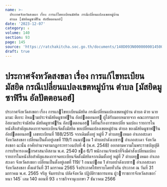 ```yaml
---
name: >-
  ประกาศจังหวัดสงขลา เรื่อง การแก้ไขทะเบียนมัสยิด กรณีเปลี่ยนแปลงเขตหมู่บ้าน
  ตำบล [มัสยิดมูซาฟิรีน อัลปัตตอนอฮ์]
date: '2023-12-07'
category: ง
volume: 140
section: 93
page: 145
source: 'https://ratchakitcha.soc.go.th/documents/140D093N0000000014500.pdf'
draft: true
---
```


# ประกาศจังหวัดสงขลา เรื่อง การแก้ไขทะเบียนมัสยิด กรณีเปลี่ยนแปลงเขตหมู่บ้าน ตำบล [มัสยิดมูซาฟิรีน อัลปัตตอนอฮ์]

ประกาศจังหวัดสงขลา เรื่อง การแกไขทะเบียนมัสยิด กรณีเปลี่ยนแปลงเขตหมู่บ้าน ตําบล ด้วย นายมามะ ตีเยาะ อิหมามประจํามัสยิดมูซาฟรีน อัลปตตอนอฮ ผู้ได้รับมอบหมายจาก คณะกรรมการอิสลามประจํามัสยิด มัสยิดมูซาฟรีน อัลปตตอนอฮ ได้ยื่นเรื่องการขอเปลี่ย นแปลง รายการในหนังสือสําคัญแสดงการจดทะเบียนจัดตั้งมัสยิด ขอเปลี่ยนแปลงเขตหมู่บ้าน ตําบล ของมัสยิดมูซาฟรีน อัลปตตอนอฮ เลขทะเบียนที่ 188/2515 จากเดิมตั้งอยู่ หมู่ที่ 7 ตําบลทุงหมอ อําเภอสะเดา จังหวัดสงขลา เปลี่ยนเป็นตั้งอยู่เลขที่ 119/1 ถนนปอม 1 ตําบลปาดังเบซาร อําเภอสะเดา จังหวัดสงขลา ฉะนั้น อาศัยอํานาจตามกฎกระทรวงฉบับที่ 4 (พ.ศ. 2548) ออกตามความในพระราชบัญญัติ การบริหารองคกรศาสนาอิสลาม พ.ศ. 2540 ขอ 6/1 พนักงานเจ้าหน้าที่จึงมีคําสั่งเปลี่ยนแปลง รายการในหนังสือสําคัญแสดงการจดทะเบียนจัดตั้งมัสยิดจากเดิมตั้งอยู่ หมู่ที่ 7 ตําบลทุงหมอ อําเภอสะเดา จังหวัดสงขลา เปลี่ยนเป็นตั้งอยู่เลขที่ 119/ 1 ถนนปอม 1 ตําบลปาดังเบซาร อําเภอสะเดา จังหวัดสงขลา ตั้งแต่วันที่ 31 มกราคม 2565 จึงประกาศให้ทราบโดยทั่วกัน ประกาศ ณ วันที่ 31 มกราคม พ.ศ. 2565 จรัญ จันทรปาน ปลัดจังหวัด ปฏิบัติราชการแทน ผู้วาราชการจังหวัดสงขลา ้ หนา 145 ่ เลม 140 ตอนที่ 93 ง ราชกิจจานุเบกษา 7 ธันวาคม 2566
